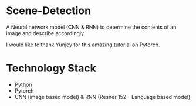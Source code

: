 # Scene-Detection
A Neural network model (CNN &amp; RNN) to determine the contents of an image and describe accordingly

I would like to thank Yunjey for this amazing tutorial on Pytorch. 

# Technology Stack 
- Python <br />
- Pytorch <br />
- CNN (image based model) & RNN (Resner 152 - Language based model)
